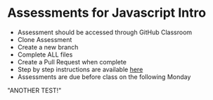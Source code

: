 # Assessments for Javascript Intro

- Assessment should be accessed through GitHub Classroom
- Clone Assessment
- Create a new branch
- Complete ALL files 
- Create a Pull Request when complete
- Step by step instructions are available [here](https://github.com/LEARNAcademy/Syllabus/blob/master/tools_and_resources/assessments.md)
- Assessments are due before class on the following Monday

"ANOTHER TEST!"